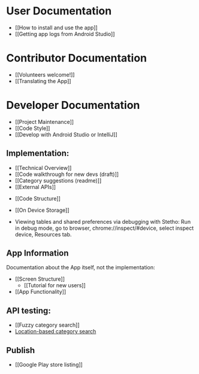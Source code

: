 # User Documentation

- [[How to install and use the app]]
- [[Getting app logs from Android Studio]]

# Contributor Documentation

- [[Volunteers welcome!]]
- [[Translating the App]]

# Developer Documentation

- [[Project Maintenance]]
- [[Code Style]]
- [[Develop with Android Studio or IntelliJ]]

## Implementation:

* [[Technical Overview]]
* [[Code walkthrough for new devs (draft)]]
* [[Category suggestions (readme)]]
* [[External APIs]]
- [[Code Structure]]
- [[On Device Storage]]

- Viewing tables and shared preferences via debugging with Stetho: Run in debug mode, go to browser, chrome://inspect/#device, select inspect device, Resources tab.

## App Information

Documentation about the App itself, not the implementation:

* [[Screen Structure]]
  * [[Tutorial for new users]]
* [[App Functionality]]


## API testing:

- [[Fuzzy category search]]
- [Location-based category search](https://github.com/nicolas-raoul/apps-android-commons/wiki/Location-based-category-search)

## Publish

- [[Google Play store listing]]
